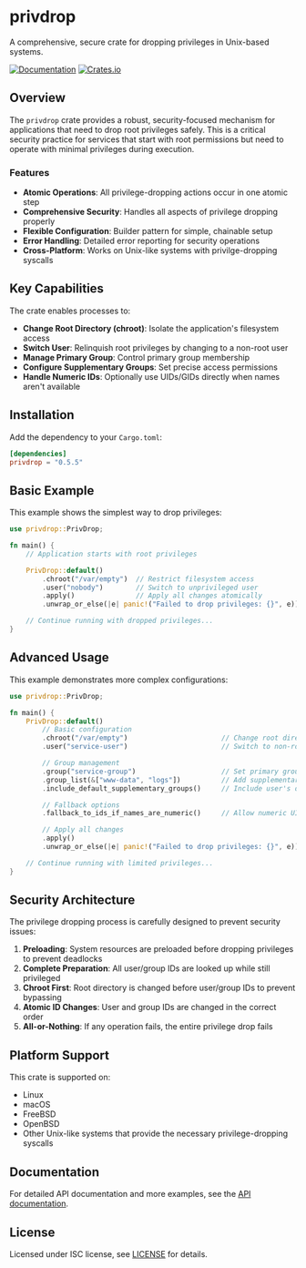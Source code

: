 # privdrop

A comprehensive, secure crate for dropping privileges in Unix-based systems.

[![Documentation](https://docs.rs/privdrop/badge.svg)](https://docs.rs/privdrop)
[![Crates.io](https://img.shields.io/crates/v/privdrop.svg)](https://crates.io/crates/privdrop)

## Overview

The `privdrop` crate provides a robust, security-focused mechanism for applications that need to drop root privileges safely. This is a critical security practice for services that start with root permissions but need to operate with minimal privileges during execution.

### Features

- **Atomic Operations**: All privilege-dropping actions occur in one atomic step
- **Comprehensive Security**: Handles all aspects of privilege dropping properly
- **Flexible Configuration**: Builder pattern for simple, chainable setup
- **Error Handling**: Detailed error reporting for security operations
- **Cross-Platform**: Works on Unix-like systems with privilge-dropping syscalls

## Key Capabilities

The crate enables processes to:

- **Change Root Directory (chroot)**: Isolate the application's filesystem access
- **Switch User**: Relinquish root privileges by changing to a non-root user
- **Manage Primary Group**: Control primary group membership
- **Configure Supplementary Groups**: Set precise access permissions
- **Handle Numeric IDs**: Optionally use UIDs/GIDs directly when names aren't available

## Installation

Add the dependency to your `Cargo.toml`:

```toml
[dependencies]
privdrop = "0.5.5"
```

## Basic Example

This example shows the simplest way to drop privileges:

```rust
use privdrop::PrivDrop;

fn main() {
    // Application starts with root privileges

    PrivDrop::default()
        .chroot("/var/empty")  // Restrict filesystem access
        .user("nobody")        // Switch to unprivileged user
        .apply()               // Apply all changes atomically
        .unwrap_or_else(|e| panic!("Failed to drop privileges: {}", e));

    // Continue running with dropped privileges...
}
```

## Advanced Usage

This example demonstrates more complex configurations:

```rust
use privdrop::PrivDrop;

fn main() {
    PrivDrop::default()
        // Basic configuration
        .chroot("/var/empty")                       // Change root directory
        .user("service-user")                       // Switch to non-root user

        // Group management
        .group("service-group")                     // Set primary group
        .group_list(&["www-data", "logs"])          // Add supplementary groups
        .include_default_supplementary_groups()     // Include user's default groups

        // Fallback options
        .fallback_to_ids_if_names_are_numeric()     // Allow numeric UIDs/GIDs

        // Apply all changes
        .apply()
        .unwrap_or_else(|e| panic!("Failed to drop privileges: {}", e));

    // Continue running with limited privileges...
}
```

## Security Architecture

The privilege dropping process is carefully designed to prevent security issues:

1. **Preloading**: System resources are preloaded before dropping privileges to prevent deadlocks
2. **Complete Preparation**: All user/group IDs are looked up while still privileged
3. **Chroot First**: Root directory is changed before user/group IDs to prevent bypassing
4. **Atomic ID Changes**: User and group IDs are changed in the correct order
5. **All-or-Nothing**: If any operation fails, the entire privilege drop fails

## Platform Support

This crate is supported on:
- Linux
- macOS
- FreeBSD
- OpenBSD
- Other Unix-like systems that provide the necessary privilege-dropping syscalls

## Documentation

For detailed API documentation and more examples, see the [API documentation](https://docs.rs/privdrop).

## License

Licensed under ISC license, see [LICENSE](LICENSE) for details.
